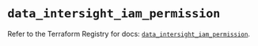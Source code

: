 # `data_intersight_iam_permission`

Refer to the Terraform Registry for docs: [`data_intersight_iam_permission`](https://registry.terraform.io/providers/ciscodevnet/intersight/1.0.71/docs/data-sources/iam_permission).
